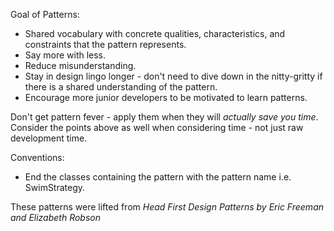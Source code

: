 Goal of Patterns:
- Shared vocabulary with concrete qualities, characteristics, and constraints that the pattern represents.
- Say more with less.
- Reduce misunderstanding.
- Stay in design lingo longer - don't need to dive down in the nitty-gritty if there is a shared understanding of the pattern.
- Encourage more junior developers to be motivated to learn patterns.

Don't get pattern fever - apply them when they will _actually save you time_. Consider the points above as well when considering time - not just raw development time.

Conventions:
- End the classes containing the pattern with the pattern name i.e. SwimStrategy.

These patterns were lifted from _Head First Design Patterns by Eric Freeman and Elizabeth Robson_